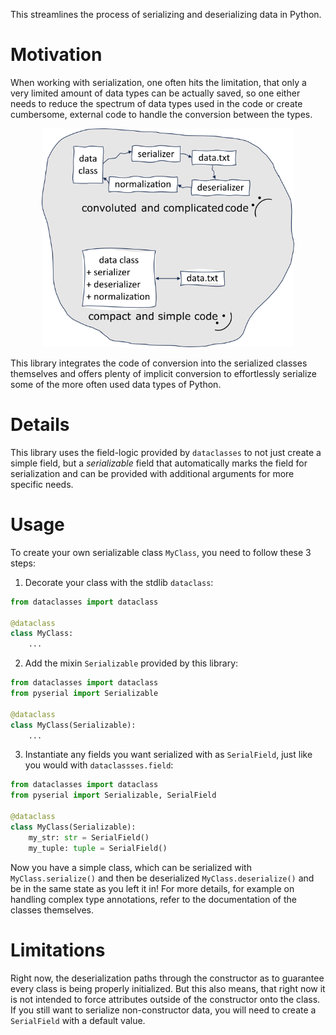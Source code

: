 This streamlines the process of serializing and deserializing data in Python.

# Motivation

When working with serialization, one often hits the limitation, that only a very limited amount of data types can be actually saved, so one either needs to reduce the spectrum of data types used in the code or create cumbersome, external code to handle the conversion between the types.
<p align="center">
<img src="https://github.com/fynnbrem/pyserial/blob/main/data/images/banner.png" alt="image" width="auto" height="350">
</p>
This library integrates the code of conversion into the serialized classes themselves and offers plenty of implicit conversion to effortlessly serialize some of the more often used data types of Python.


# Details

This library uses the field-logic provided by `dataclasses` to not just create a simple field, but a *serializable* field that automatically marks the field for serialization and can be provided with additional arguments for more specific needs.

# Usage

To create your own serializable class `MyClass`, you need to follow these 3 steps:
1. Decorate your class with the stdlib `dataclass`:
```Python
from dataclasses import dataclass

@dataclass
class MyClass:
    ...
```
2. Add the mixin `Serializable` provided by this library:
```Python
from dataclasses import dataclass
from pyserial import Serializable

@dataclass
class MyClass(Serializable):
    ...
```
3. Instantiate any fields you want serialized with as `SerialField`, just like you would with `dataclassses.field`:
```Python
from dataclasses import dataclass
from pyserial import Serializable, SerialField

@dataclass
class MyClass(Serializable):
    my_str: str = SerialField()
    my_tuple: tuple = SerialField()
```

Now you have a simple class, which can be serialized with `MyClass.serialize()` and then be deserialized `MyClass.deserialize()` and be in the same state as you left it in!
For more details, for example on handling complex type annotations, refer to the documentation of the classes themselves.

# Limitations

Right now, the deserialization paths through the constructor as to guarantee every class is being properly initialized.
But this also means, that right now it is not intended to force attributes outside of the constructor onto the class. If you still want to serialize non-constructor data, you will need to create a `SerialField` with a default value.

